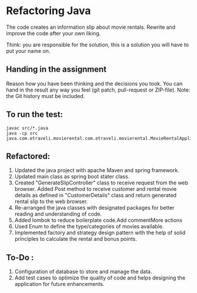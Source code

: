 # Refactoring Java

The code creates an information slip about movie rentals.
Rewrite and improve the code after your own liking.

Think: you are responsible for the solution, this is a solution you will have to put your name on.


## Handing in the assignment

Reason how you have been thinking and the decisions you took. 
You can hand in the result any way you feel (git patch, pull-request or ZIP-file).
Note: the Git history must be included.


## To run the test:

```
javac src/*.java
java -cp src java.com.etraveli.movierental.com.etraveli.movierental.MovieRentalApplication
```

## Refactored:
1. Updated the java project with apache Maven and spring framework.
2. Updated main class as spring boot stater class.
3. Created "GenerateSlipController" class to receive request from the web browser. Added Post method to receive customer and rental movie details as defined in "CustomerDetails" class and return generated rental slip to the web browser.
4. Re-arranged the java classes with designated packages for better reading and understanding of code.
5. Added lombok to reduce boilerplate code.Add commentMore actions
6. Used Enum to define the type/categories of movies available.
7. Implemented factory and strategy design pattern with the help of solid principles to calculate the rental and bonus points.

## To-Do :
1. Configuration of database to store and manage the data.
2. Add test cases to optimize the quality of code and helps designing the application for future enhancements.

